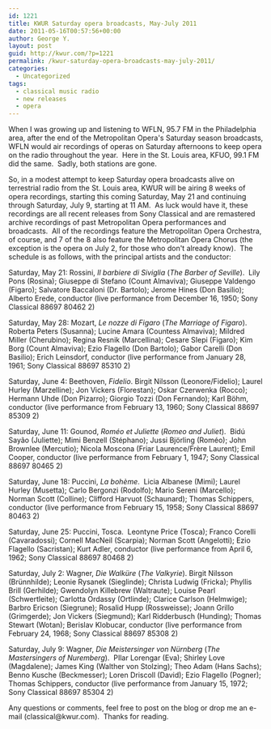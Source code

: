 ```yaml
---
id: 1221
title: KWUR Saturday opera broadcasts, May-July 2011
date: 2011-05-16T00:57:56+00:00
author: George Y.
layout: post
guid: http://kwur.com/?p=1221
permalink: /kwur-saturday-opera-broadcasts-may-july-2011/
categories:
  - Uncategorized
tags:
  - classical music radio
  - new releases
  - opera
---
```

<div class="pf-content">
  <p>
    When I was growing up and listening to WFLN, 95.7 FM in the Philadelphia area, after the end of the Metropolitan Opera's Saturday season broadcasts, WFLN would air recordings of operas on Saturday afternoons to keep opera on the radio throughout the year.&nbsp; Here in the St. Louis area, KFUO, 99.1 FM did the same.&nbsp; Sadly, both stations are gone.&nbsp;
  </p>
  
  <p>
    So, in a modest attempt to keep Saturday opera broadcasts alive on terrestrial radio from the St. Louis area, KWUR will be airing 8 weeks of opera recordings, starting this coming Saturday, May 21 and continuing through Saturday, July 9, starting at 11 AM.&nbsp; As luck would have it, these recordings are all recent releases from Sony Classical and are remastered archive recordings of past Metropolitan Opera performances and broadcasts.&nbsp; All of the recordings feature the Metropolitan Opera Orchestra, of course, and 7 of the 8 also feature the Metropolitan Opera Chorus (the exception is the opera on July 2, for those who don't already know).&nbsp; The schedule is as follows, with the principal artists and the conductor:
  </p>
  
  <p>
    Saturday, May 21: Rossini, <em>Il barbiere di Siviglia</em> (<em>The Barber of Seville</em>).&nbsp; Lily Pons (Rosina); Giuseppe di Stefano (Count Almaviva); Giuseppe Valdengo (Figaro); Salvatore Baccaloni (Dr. Bartolo); Jerome Hines (Don Basilio); Alberto Erede, conductor (live performance from December 16, 1950; Sony Classical 88697 80462 2)
  </p>
  
  <p>
    Saturday, May 28: Mozart, <em>Le nozze di Figaro</em> (<em>The Marriage of Figaro</em>).&nbsp; Roberta Peters (Susanna); Lucine Amara (Countess Almaviva); Mildred Miller (Cherubino); Regina Resnik (Marcellina); Cesare SIepi (Figaro); Kim Borg (Count Almaviva); Ezio Flagello (Don Bartolo); Gabor Carelli (Don Basilio); Erich Leinsdorf, conductor (live performance from January 28, 1961; Sony Classical 88697 85310 2)
  </p>
  
  <p>
    Saturday, June 4: Beethoven, <em>Fidelio</em>. Birgit Nilsson (Leonore/Fidelio); Laurel Hurley (Marzelline); Jon Vickers (Florestan); Oskar Czerwenka (Rocco); Hermann Uhde (Don Pizarro); Giorgio Tozzi (Don Fernando); Karl B&ouml;hm, conductor (live performance from February 13, 1960; Sony Classical 88697 85309 2)
  </p>
  
  <p>
    Saturday, June 11: Gounod, <em>Rom&eacute;o et Juliette</em> (<em>Romeo and Juliet</em>).&nbsp; Bid&uacute; Say&atilde;o (Juliette); Mimi Benzell (St&eacute;phano); Jussi Bj&ouml;rling (Rom&eacute;o); John Brownlee (Mercutio); Nicola Moscona (Friar Laurence/Fr&egrave;re Laurent); Emil Cooper, conductor (live performance from February 1, 1947; Sony Classical 88697 80465 2)
  </p>
  
  <p>
    Saturday, June 18: Puccini, <em>La boh&egrave;me</em>.&nbsp; Licia Albanese (Mimi); Laurel Hurley (Musetta); Carlo Bergonzi (Rodolfo); Mario Sereni (Marcello); Norman Scott (Colline); Clifford Harvuot (Schaunard); Thomas Schippers, conductor (live performance from February 15, 1958; Sony Classical 88697 80463 2)
  </p>
  
  <p>
    Saturday, June 25: Puccini, Tosca.&nbsp; Leontyne Price (Tosca); Franco Corelli (Cavaradossi); Cornell MacNeil (Scarpia); Norman Scott (Angelotti); Ezio Flagello (Sacristan); Kurt Adler, conductor (live performance from April 6, 1962; Sony Classical 88697 80468 2)
  </p>
  
  <p>
    Saturday, July 2: Wagner, <em>Die Walk&uuml;re</em> (<em>The Valkyrie</em>). Birgit Nilsson (Br&uuml;nnhilde); Leonie Rysanek (Sieglinde); Christa Ludwig (Fricka); Phyllis Brill (Gerhilde); Gwendolyn Killebrew (Waltraute); Louise Pearl (Schwertleite); Carlotta Ordassy (Ortlinde); Clarice Carlson (Helmwige); Barbro Ericson (Siegrune); Rosalid Hupp (Rossweisse); Joann Grillo (Grimgerde); Jon Vickers (Siegmund); Karl Ridderbusch (Hunding); Thomas Stewart (Wotan); Berislav Klobucar, conductor (live performance from February 24, 1968; Sony Classical 88697 85308 2)
  </p>
  
  <p>
    Saturday, July 9: Wagner, <em>Die Meistersinger von N&uuml;rnberg</em> (<em>The Mastersingers of Nuremberg</em>).&nbsp; PIlar Lorengar (Eva); Shirley Love (Magdalene); James King (Walther von Stolzing); Theo Adam (Hans Sachs); Benno Kusche (Beckmesser); Loren Driscoll (David); Ezio Flagello (Pogner); Thomas Schippers, conductor (live performance from January 15, 1972; Sony Classical 88697 85304 2)
  </p>
  
  <p>
    Any questions or comments, feel free to post on the blog or drop me an e-mail (classical@kwur.com).&nbsp; Thanks for reading.
  </p>
  
  <p>
    &nbsp;
  </p>
  
  <p>
    &nbsp;
  </p>
</div>